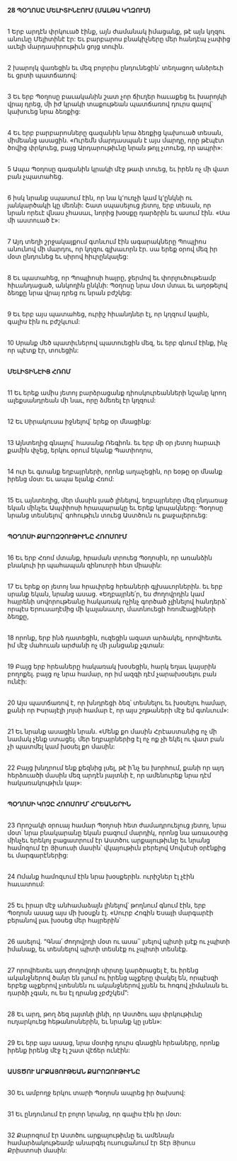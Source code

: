 **28 ՊՕՂՈՍԸ ՄԵԼԻՏԻՆԷՈՒՄ (ՄԱԼԹԱ ԿՂԶՈՒՄ)**

\
1 Երբ արդէն փրկուած էինք, այն ժամանակ իմացանք, թէ այն կղզու անունը Մելիտինէ էր: Եւ բարբարոս բնակիչները մեր հանդէպ չափից աւելի մարդասիրութիւն ցոյց տուին.

\
2 խարոյկ վառեցին եւ մեզ բոլորիս ընդունեցին՝ տեղացող անձրեւի եւ ցրտի պատճառով:

\
3 Եւ երբ Պօղոսը բաւականին շատ չոր ճիւղեր հաւաքեց եւ խարոյկի վրայ դրեց, մի իժ կրակի տաքութեան պատճառով դուրս գալով՝ կախուեց նրա ձեռքից:

\
4 Եւ երբ բարբարոսները գազանին նրա ձեռքից կախուած տեսան, միմեանց ասացին. «Ուրեմն մարդասպան է այս մարդը, որը թէպէտ ծովից փրկուեց, բայց Արդարութիւնը նրան թոյլ չտուեց, որ ապրի»:

\
5 Ապա Պօղոսը գազանին կրակի մէջ թափ տուեց, եւ իրեն ոչ մի վատ բան չպատահեց.

\
6 իսկ նրանք սպասում էին, որ նա կ՚ուռչի կամ կ՚ընկնի ու յանկարծակի կը մեռնի: Շատ սպասելուց յետոյ, երբ տեսան, որ նրան որեւէ վնաս չհասաւ, նորից խօսքը դարձրին եւ ասում էին. «Սա մի աստուած է»:

\
7 Այդ տեղի շրջակայքում գտնւում էին ագարակները Պոպլիոս անունով մի մարդու, որ կղզու գլխաւորն էր. սա երեք օրով մեզ իր մօտ ընդունեց եւ սիրով հիւրընկալեց:

\
8 Եւ պատահեց, որ Պոպլիոսի հայրը, ջերմով եւ փորլուծութեամբ հիւանդացած, անկողին ընկնի: Պօղոսը նրա մօտ մտաւ եւ աղօթելով ձեռքը նրա վրայ դրեց ու նրան բժշկեց:

\
9 Եւ երբ այս պատահեց, ուրիշ հիւանդներ էլ, որ կղզում կային, գալիս էին ու բժշկւում:

\
10 Սրանք մեծ պատիւներով պատուեցին մեզ, եւ երբ գնում էինք, ինչ որ պէտք էր, տուեցին:

\
**ՄԵԼԻՏԻՆԷԻՑ ՀՌՈՄ**

\
11 Եւ երեք ամիս յետոյ բարձրացանք դիոսկուրեանների նշանը կրող ալեքսանդրեան մի նաւ, որը ձմեռել էր կղզում:

\
12 Եւ Սիրակուսա իջնելով՝ երեք օր մնացինք:

\
13 Այնտեղից գնալով՝ հասանք Ռեգիոն. եւ երբ մի օր յետոյ հարաւի քամին փչեց, երկու օրում եկանք Պատիողոս,

\
14 ուր եւ գտանք եղբայրների, որոնք աղաչեցին, որ եօթը օր մնանք իրենց մօտ: Եւ ապա ելանք Հռոմ:

\
15 Եւ այնտեղից, մեր մասին լսած լինելով, եղբայրները մեզ ընդառաջ եկան մինչեւ Ապփիոսի հրապարակը եւ Երեք կրպակները: Պօղոսը նրանց տեսնելով՝ գոհութիւն տուեց Աստծուն ու քաջալերուեց:

\
**ՊՕՂՈՍԻ ՔԱՐՈԶՉՈՒԹԻՒՆԸ ՀՌՈՄՈՒՄ**

\
16 Եւ երբ Հռոմ մտանք, հրաման տրուեց Պօղոսին, որ առանձին բնակուի իր պահապան զինուորի հետ միասին:

\
17 Եւ երեք օր յետոյ նա հրաւիրեց հրեաների գլխաւորներին. եւ երբ սրանք եկան, նրանց ասաց. «Եղբայրնե՛ր, ես ժողովրդին կամ հայրենի սովորութեանը հակառակ ոչինչ գործած չլինելով հանդերձ՝ որպէս Երուսաղէմից մի կալանաւոր, մատնուեցի հռոմէացիների ձեռքը,

\
18 որոնք, երբ ինձ դատեցին, ուզեցին ազատ արձակել, որովհետեւ իմ մէջ մահուան արժանի ոչ մի յանցանք չգտան:

\
19 Բայց երբ հրեաները հակառակ խօսեցին, հարկ եղաւ կայսրին բողոքել. բայց ոչ նրա համար, որ իմ ազգի դէմ չարախօսելու բան ունէի:

\
20 Այս պատճառով է, որ խնդրեցի ձեզ՝ տեսնելու եւ խօսելու համար, քանի որ Իսրայէլի յոյսի համար է, որ այս շղթաների մէջ եմ գտնւում»:

\
21 Եւ նրանք ասացին նրան. «Մենք քո մասին Հրէաստանից ոչ մի նամակ չենք ստացել. մեր եղբայրներից էլ ոչ ոք չի եկել ու վատ բան չի պատմել կամ խօսել քո մասին:

\
22 Բայց խնդրում ենք քեզնից լսել, թէ ի՛նչ ես խորհում, քանի որ այդ հերձուածի մասին մեզ արդէն յայտնի է, որ ամենուրեք նրա դէմ հակառակութիւն կայ»:

\
**ՊՕՂՈՍԻ ԿՈՉԸ ՀՌՈՄՈՒՄ՝ ՀՐԵԱՆԵՐԻՆ**

\
23 Որոշակի օրուայ համար Պօղոսի հետ ժամադրուելուց յետոյ, նրա մօտ՝ նրա բնակարանը եկան բազում մարդիկ, որոնց նա առաւօտից մինչեւ երեկոյ բացատրում էր Աստծու արքայութիւնը եւ նրանց համոզում էր Յիսուսի մասին՝ վկայութիւն բերելով Մովսէսի օրէնքից եւ մարգարէներից:

\
24 Ոմանք համոզւում էին նրա խօսքերին. ուրիշներ էլ չէին հաւատում:

\
25 Եւ իրար մէջ անհամաձայն լինելով՝ թողնում գնում էին, երբ Պօղոսն ասաց այս մի խօսքն էլ. «Սուրբ Հոգին Եսայի մարգարէի բերանով լաւ խօսեց մեր հայրերին՝

\
26 ասելով.
“Գնա՛ ժողովրդի մօտ ու ասա՛՝
լսելով պիտի լսէք ու չպիտի իմանաք,
եւ տեսնելով պիտի տեսնէք ու չպիտի տեսնէք.

\
27 որովհետեւ այդ ժողովրդի սիրտը կարծրացել է,
եւ իրենց ականջներով ծանր են լսում
ու իրենց աչքերը փակել են,
որպէսզի երբեք աչքերով չտեսնեն
ու ականջներով չլսեն
եւ հոգով չիմանան եւ դարձի չգան,
ու ես էլ դրանց չբժշկեմ”:

\
28 Եւ արդ, թող ձեզ յայտնի լինի, որ Աստծու այս փրկութիւնը ուղարկուեց հեթանոսներին, եւ նրանք կը լսեն»:

\
29 Եւ երբ այս ասաց, նրա մօտից դուրս գնացին հրեաները, որոնք իրենք իրենց մէջ էլ շատ վէճեր ունէին:

\
**ԱՍՏԾՈՒ ԱՐՔԱՅՈՒԹԵԱՆ ՔԱՐՈԶՈՒԹԻՒՆԸ**

\
30 Եւ ամբողջ երկու տարի Պօղոսն ապրեց իր ծախսով:

\
31 Եւ ընդունում էր բոլոր նրանց, որ գալիս էին իր մօտ:

\
32 Քարոզում էր Աստծու արքայութիւնը եւ ամենայն համարձակութեամբ անարգել ուսուցանում էր Տէր Յիսուս Քրիստոսի մասին:
